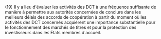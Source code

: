 (19) Il y a lieu d'évaluer les activités des DCT à une fréquence suffisante de manière à permettre aux autorités concernées de conclure dans les meilleurs délais des accords de coopération à partir du moment où les activités des DCT concernés acquièrent une importance substantielle pour le fonctionnement des marchés de titres et pour la protection des investisseurs dans les États membres d'accueil.